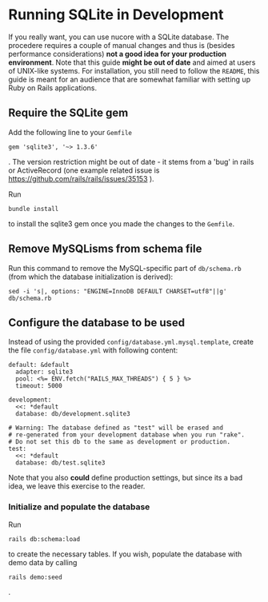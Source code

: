 # Running SQLite in Development

If you really want, you can use nucore with a SQLite database.  The procedere requires a couple of manual changes and thus is (besides performance considerations) **not a good idea for your production environment**.  Note that this guide **might be out of date** and aimed at users of UNIX-like systems. For installation, you still need to follow the `README`, this guide is meant for an audience that are somewhat familiar with setting up Ruby on Rails applications.

## Require the SQLite gem

Add the following line to your `Gemfile`

    gem 'sqlite3', '~> 1.3.6'

. The version restriction might be out of date - it stems from a 'bug' in rails or ActiveRecord (one example related issue is https://github.com/rails/rails/issues/35153 ).

Run

    bundle install

to install the sqlite3 gem once you made the changes to the `Gemfile`.

## Remove MySQLisms from schema file

Run this command to remove the MySQL-specific part of `db/schema.rb` (from which the database initialization is derived):

    sed -i 's|, options: "ENGINE=InnoDB DEFAULT CHARSET=utf8"||g' db/schema.rb

## Configure the database to be used

Instead of using the provided `config/database.yml.mysql.template`, create the file `config/database.yml` with following content:

    default: &default
      adapter: sqlite3
      pool: <%= ENV.fetch("RAILS_MAX_THREADS") { 5 } %>
      timeout: 5000
    
    development:
      <<: *default
      database: db/development.sqlite3
    
    # Warning: The database defined as "test" will be erased and
    # re-generated from your development database when you run "rake".
    # Do not set this db to the same as development or production.
    test:
      <<: *default
      database: db/test.sqlite3

Note that you also **could** define production settings, but since its a bad idea, we leave this exercise to the reader.

### Initialize and populate the database

Run

    rails db:schema:load

to create the necessary tables. If you wish, populate the database with demo data by calling

    rails demo:seed

.
